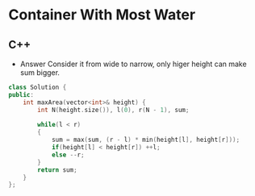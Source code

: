 Container With Most Water
==========

## C++

  - Answer
  Consider it from wide to narrow, only higer height can make sum bigger.
  ```cpp
  class Solution {
  public:
      int maxArea(vector<int>& height) {
          int N(height.size()), l(0), r(N - 1), sum;
          
          while(l < r)
          {
              sum = max(sum, (r - l) * min(height[l], height[r]));
              if(height[l] < height[r]) ++l;
              else --r;
          }
          return sum;
      }
  };
  ```